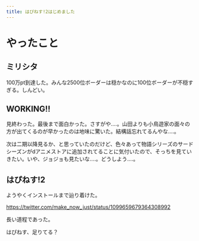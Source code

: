 ```yaml
---
title: はぴねす!2はじめました
---
```


# やったこと

## ミリシタ

100万pt到達した。みんな2500位ボーダーは穏かなのに100位ボーダーが不穏すぎる。しんどい。

## WORKING!!

見終わった。最後まで面白かった。さすがや‥‥。山田よりも小鳥遊家の面々の方が出てくるのが早かったのは地味に驚いた。結構話忘れてるんやな‥‥。

次は二期以降見るか、と思っていたのだけど、色々あって物語シリーズのサードシーズンがdアニメストアに追加されてることに気付いたので、そっちを見ていきたい。いや、ジョジョも見たいな‥‥。どうしよう‥‥。

## はぴねす!2

ようやくインストールまで辿り着けた。

https://twitter.com/make_now_just/status/1099659679364308992

長い道程であった。

はぴねす、足りてる？
